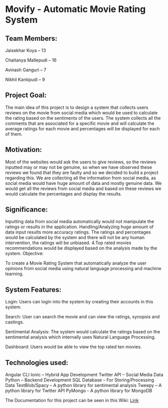 # Movify - Automatic Movie Rating System


## Team Members:

Jaisekhar Koya – 13

Chaitanya Mallepudi – 16

Avinash Ganguri – 7

Nikhil Kantipudi – 9


## Project Goal:

The main idea of this project is to design a system that collects users reviews on the movie from social media which would be used to calculate the rating based on the sentiments of the users. The system collects all the comments that are associated for a specific movie and will calculate the average ratings for each movie and percentages will be displayed for each of them.

## Motivation:

Most of the websites would ask the users to give reviews, so the reviews inputted may or may not be genuine, so when we have observed these reviews we found that they are faulty and so we decided to build a project regarding this. We are collecting all the information from social media, as social media would have huge amount of data and mostly genuine data. We would get all the reviews from social media and based on these reviews we would calculate the percentages and display the results.

 ## Significance:

Inputting data from social media automatically would not manipulate the ratings or results in the application.
Handling/Analyzing huge amount of data input results more accuracy ratings.
The ratings and percentages would be calculated by the system and there will not be any human intervention, the ratings will be unbiased. 4.Top rated movies recommendations would be displayed based on the analysis made by the system.
Objective:

To create a Movie Rating System that automatically analyze the user opinions from social media using natural language processing and machine learning.

## System Features:

Login: Users can login into the system by creating their accounts in this system.

Search: User can search the movie and can view the ratings, synopsis and castings.

Sentimental Analysis: The system would calculate the ratings based on the sentimental analysis which internally uses Natural Language Processing.

Dashboard: Users would be able to view the top rated ten movies.


## Technologies used:

Angular CLI
Ionic – Hybrid App Development
Twitter API – Social Media Data
Python – Backend Development
SQL Database – For Storing/Processing Data
TextBlob/Spacy – A python library for sentimental analysis
Tweepy – A python library for Twitter API
PyMongo - A python library for MongoDB

The Documentation for this project can be seen in this Wiki: [Link](https://github.com/jaisekhar/ProjectJARVIS/wiki)
